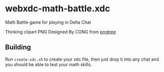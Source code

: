 # webxdc-math-battle.xdc

Math Battle game for playing in Delta Chat

Thinking clipart PNG Designed By CONG from [pngtree](https://pngtree.com/freepng/cartoon-brain-thinking-in-confusion-with-math-problems_5489694.html?sol=downref&id=bef)

## Building

Run `create-xdc.sh` to create your xdc file, then just drop it into any chat and you should be able to test your math skills.

